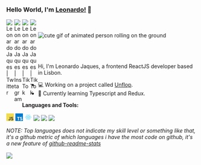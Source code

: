 ### Hello World, I'm [Leonardo!](https://www.leonardojaques.com/) 🌈 

<a href="https://twitter.com/leokindacodes">
  <img align="left" alt="Leonardo Jaques | Twitter" width="21px" src="https://img.icons8.com/color/96/000000/twitter.png"/>
</a>
<a href="https://www.instagram.com/leomjaques/">
  <img align="left" alt="Leonardo Jaques | Instagram" width="21px" src="https://img.icons8.com/fluent/48/000000/instagram-new.png" />
</a>
<a href="https://www.tiktok.com/@leojaquesz">
  <img align="left" alt="Leonardo Jaques | Tik Tok" width="21px" src="https://img.icons8.com/color/48/000000/tiktok.png" />
</a>

<a href="https://medium.com/@leonardomjq">
  <img align="left" alt="Leonardo Jaques | Tik Tok" width="21px" src="https://img.icons8.com/color/48/000000/medium-logo.png" />
</a>


<br />
<br />

<img align="top" alt="cute gif of animated person rolling on the ground" width="50px" src="https://media.giphy.com/media/rQ1lzHO0wquGI/giphy.gif"/>

<!-- <img alt="cute gif of animated person rolling on the ground" width="50px" src="https://media.giphy.com/media/l1IBiCSkcSjBntAs0/giphy.gif"/>
<img alt="cute gif of animated person rolling on the ground" width="50px" src="https://media.giphy.com/media/jyAfmNvtRHVE47tKHo/giphy.gif"/> -->



<br />
<br />
<br />
<br />

Hi, I'm Leonardo Jaques, a frontend ReactJS developer based in Lisbon.

- 💻 Working on a project called [Unflop](https://unflop.me/).
- 🎉 Currently learning Typescript and Redux.

**Languages and Tools:**  

<code><img height="20" src="https://raw.githubusercontent.com/github/explore/80688e429a7d4ef2fca1e82350fe8e3517d3494d/topics/javascript/javascript.png"></code>
<code><img height="20" src="https://raw.githubusercontent.com/github/explore/80688e429a7d4ef2fca1e82350fe8e3517d3494d/topics/typescript/typescript.png"></code>
<code><img height="20" src="https://raw.githubusercontent.com/github/explore/80688e429a7d4ef2fca1e82350fe8e3517d3494d/topics/react/react.png"></code>
<code><img height="20" src="https://api.iconify.design/logos:gatsby.svg"></code>
<code><img height="20" src="https://api.iconify.design/logos:tailwindcss-icon.svg"></code>
<code><img height="20" src="https://api.iconify.design/logos:sass.svg"></code>

*NOTE: Top languages does not indicate my skill level or something like that, it's a github metric of which languages i have the most code on github, it's a new feature of [github-readme-stats](https://github.com/anuraghazra/github-readme-stats)*


<a href="https://github.com/anuraghazra/github-readme-stats">
  <!-- Change the `github-readme-stats.anuraghazra1.vercel.app` to `github-readme-stats.vercel.app`  -->
  <img align="center" src="https://github-readme-stats.vercel.app/api/top-langs/?username=leonardomjq&layout=compact&theme=radical" />
</a>
